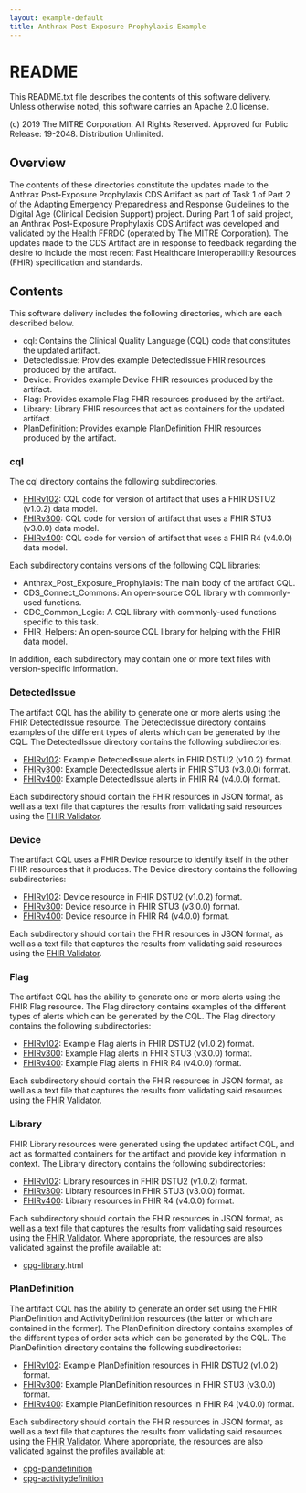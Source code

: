 ```yaml
---
layout: example-default
title: Anthrax Post-Exposure Prophylaxis Example
---
```


# README
This README.txt file describes the contents of this software delivery. Unless otherwise noted, 
this software carries an Apache 2.0 license.

(c) 2019 The MITRE Corporation. All Rights Reserved. Approved for Public Release: 19-2048. Distribution Unlimited.

## Overview
The contents of these directories constitute the updates made to the Anthrax Post-Exposure
Prophylaxis CDS Artifact as part of Task 1 of Part 2 of the Adapting Emergency Preparedness
and Response Guidelines to the Digital Age (Clinical Decision Support) project. During Part
1 of said project, an Anthrax Post-Exposure Prophylaxis CDS Artifact was developed and validated
by the Health FFRDC (operated by The MITRE Corporation). The updates made to the CDS Artifact
are in response to feedback regarding the desire to include the most recent Fast Healthcare
Interoperability Resources (FHIR) specification and standards.

## Contents
This software delivery includes the following directories, which are each described below.
- cql: Contains the Clinical Quality Language (CQL) code that constitutes the updated artifact.
- DetectedIssue: Provides example DetectedIssue FHIR resources produced by the artifact.
- Device: Provides example Device FHIR resources produced by the artifact.
- Flag: Provides example Flag FHIR resources produced by the artifact.
- Library: Library FHIR resources that act as containers for the updated artifact.
- PlanDefinition: Provides example PlanDefinition FHIR resources produced by the artifact.

### cql
The cql directory contains the following subdirectories.
- [FHIRv102](cql/FHIRv102): CQL code for version of artifact that uses a FHIR DSTU2 (v1.0.2) data model.
- [FHIRv300](cql/FHIRv300): CQL code for version of artifact that uses a FHIR STU3 (v3.0.0) data model.
- [FHIRv400](cql/FHIRv400): CQL code for version of artifact that uses a FHIR R4 (v4.0.0) data model.

Each subdirectory contains versions of the following CQL libraries:
- Anthrax_Post_Exposure_Prophylaxis: The main body of the artifact CQL.
- CDS_Connect_Commons: An open-source CQL library with commonly-used functions.
- CDC_Common_Logic: A CQL library with commonly-used functions specific to this task.
- FHIR_Helpers: An open-source CQL library for helping with the FHIR data model.

In addition, each subdirectory may contain one or more text files with version-specific
information.

### DetectedIssue
The artifact CQL has the ability to generate one or more alerts using the FHIR DetectedIssue
resource. The DetectedIssue directory contains examples of the different types of alerts
which can be generated by the CQL. The DetectedIssue directory contains the following
subdirectories:
- [FHIRv102](resources/DetectedIssue/FHIRv102): Example DetectedIssue alerts in FHIR DSTU2 (v1.0.2) format.
- [FHIRv300](resources/DetectedIssue/FHIRv300): Example DetectedIssue alerts in FHIR STU3 (v3.0.0) format.
- [FHIRv400](resources/DetectedIssue/FHIRv400): Example DetectedIssue alerts in FHIR R4 (v4.0.0) format.

Each subdirectory should contain the FHIR resources in JSON format, as well as a text
file that captures the results from validating said resources using the
[FHIR Validator](http://wiki.hl7.org/index.php?title=Using_the_FHIR_Validator).

### Device
The artifact CQL uses a FHIR Device resource to identify itself in the other FHIR resources
that it produces. The Device directory contains the following subdirectories:
- [FHIRv102](resources/Device/FHIRv102): Device resource in FHIR DSTU2 (v1.0.2) format.
- [FHIRv300](resources/Device/FHIRv300): Device resource in FHIR STU3 (v3.0.0) format.
- [FHIRv400](resources/Device/FHIRv400): Device resource in FHIR R4 (v4.0.0) format.

Each subdirectory should contain the FHIR resources in JSON format, as well as a text
file that captures the results from validating said resources using the
[FHIR Validator](http://wiki.hl7.org/index.php?title=Using_the_FHIR_Validator).

### Flag
The artifact CQL has the ability to generate one or more alerts using the FHIR Flag
resource. The Flag directory contains examples of the different types of alerts
which can be generated by the CQL. The Flag directory contains the following
subdirectories:
- [FHIRv102](resources/Flag/FHIRv102): Example Flag alerts in FHIR DSTU2 (v1.0.2) format.
- [FHIRv300](resources/Flag/FHIRv300): Example Flag alerts in FHIR STU3 (v3.0.0) format.
- [FHIRv400](resources/Flag/FHIRv400): Example Flag alerts in FHIR R4 (v4.0.0) format.

Each subdirectory should contain the FHIR resources in JSON format, as well as a text
file that captures the results from validating said resources using the
[FHIR Validator](http://wiki.hl7.org/index.php?title=Using_the_FHIR_Validator).

### Library
FHIR Library resources were generated using the updated artifact CQL, and act as formatted
containers for the artifact and provide key information in context. The Library directory
contains the following subdirectories:
- [FHIRv102](resources/Library/FHIRv102): Library resources in FHIR DSTU2 (v1.0.2) format.
- [FHIRv300](resources/Library/FHIRv300): Library resources in FHIR STU3 (v3.0.0) format.
- [FHIRv400](resources/Library/FHIRv400): Library resources in FHIR R4 (v4.0.0) format.

Each subdirectory should contain the FHIR resources in JSON format, as well as a text
file that captures the results from validating said resources using the
[FHIR Validator](http://wiki.hl7.org/index.php?title=Using_the_FHIR_Validator). Where
appropriate, the resources are also validated against the profile available at:
- [cpg-library](../../StructureDefinition-cpg-library.html).html

### PlanDefinition
The artifact CQL has the ability to generate an order set using the FHIR PlanDefinition
and ActivityDefinition resources (the latter or which are contained in the former). The
PlanDefinition directory contains examples of the different types of order sets which can
be generated by the CQL. The PlanDefinition directory contains the following subdirectories:
- [FHIRv102](resources/PlanDefinition/FHIRv102): Example PlanDefinition resources in FHIR DSTU2 (v1.0.2) format.
- [FHIRv300](resources/PlanDefinition/FHIRv300): Example PlanDefinition resources in FHIR STU3 (v3.0.0) format.
- [FHIRv400](resources/PlanDefinition/FHIRv400): Example PlanDefinition resources in FHIR R4 (v4.0.0) format.

Each subdirectory should contain the FHIR resources in JSON format, as well as a text
file that captures the results from validating said resources using the
[FHIR Validator](http://wiki.hl7.org/index.php?title=Using_the_FHIR_Validator). Where
appropriate, the resources are also validated against the profiles available at:
- [cpg-plandefinition](StructureDefinition-cpg-plandefinition.html)
- [cpg-activitydefinition](StructureDefinition-cpg-activitydefinition.html)
